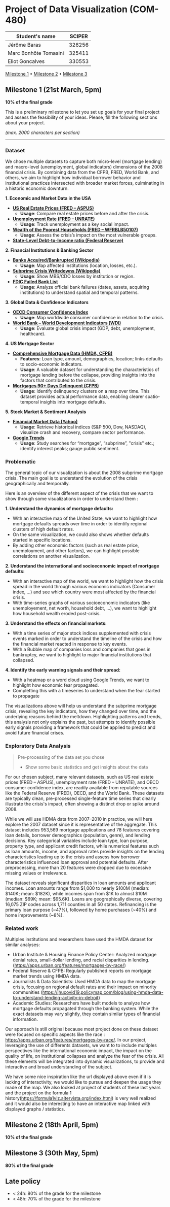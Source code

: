 # Project of Data Visualization (COM-480)

| Student's name | SCIPER |
| -------------- | ------ |
|Jérôme Baras | 326256 |
|Marc Bonhôte Tomasini | 325411 |
|Eliot Goncalves | 330553 |

[Milestone 1](#milestone-1) • [Milestone 2](#milestone-2) • [Milestone 3](#milestone-3)

## Milestone 1 (21st March, 5pm)

**10% of the final grade**

This is a preliminary milestone to let you set up goals for your final project and assess the feasibility of your ideas.
Please, fill the following sections about your project.

*(max. 2000 characters per section)*

------------------------------------------------------------------------------------------------------------------------------

### Dataset

We chose multiple datasets to capture both micro-level (mortgage lending) and macro-level (unemployment, global indicators) dimensions of the 2008 financial crisis. By combining data from the CFPB, FRED, World Bank, and others, we aim to highlight how individual borrower behavior and institutional practices intersected with broader market forces, culminating in a historic economic downturn.


**1. Economic and Market Data in the USA**  
- **[US Real Estate Prices (FRED – ASPUS)](https://fred.stlouisfed.org/series/ASPUS)**  
  - **Usage**: Compare real estate prices before and after the crisis.  
- **[Unemployment Rate (FRED – UNRATE)](https://fred.stlouisfed.org/series/UNRATE)**  
  - **Usage**: Track unemployment as a key social impact.  
- **[Wealth of the Poorest Households (FRED – WFRBLB50107)](https://fred.stlouisfed.org/series/WFRBLB50107)**  
  - **Usage**: Assess the crisis’s impact on the most vulnerable groups.
- **[State-Level Debt-to-Income ratio (Federal Reserve)](https://www.federalreserve.gov/releases/z1/dataviz/household_debt/state/map/#year:2008)**

**2. Financial Institutions & Banking Sector**  
- **[Banks Acquired/Bankrupted (Wikipedia)](https://en.wikipedia.org/wiki/List_of_banks_acquired_or_bankrupted_during_the_Great_Recession?utm_source=chatgpt.com)**  
  - **Usage**: Map affected institutions (location, losses, etc.).  
- **[Subprime Crisis Writedowns (Wikipedia)](https://en.wikipedia.org/wiki/List_of_writedowns_due_to_subprime_crisis)**  
  - **Usage**: Show MBS/CDO losses by institution or region.  
- **[FDIC Failed Bank List](https://www.fdic.gov/bank-failures/failed-bank-list)**  
  - **Usage**: Analyze official bank failures (dates, assets, acquiring institutions) to understand spatial and temporal patterns.

**3. Global Data & Confidence Indicators**  
- **[OECD Consumer Confidence Index](https://www.oecd.org/fr/data/indicators/consumer-confidence-index-cci.html?oecdcontrol-b2a0dbca4d-var3=2005-05&oecdcontrol-b2a0dbca4d-var4=2012-02)**  
  - **Usage**: Map worldwide consumer confidence in relation to the crisis.  
- **[World Bank – World Development Indicators (WDI)](https://data.worldbank.org/indicator)**  
  - **Usage**: Evaluate global crisis impact (GDP, debt, unemployment, healthcare).

**4. US Mortgage Sector**  
- **[Comprehensive Mortgage Data (HMDA, CFPB)](https://www.consumerfinance.gov/data-research/hmda/historic-data/?geo=nationwide&records=all-records&field_descriptions=labels)**  
  - **Features**: Loan type, amount, demographics, location; links defaults to socio-economic indicators.  
  - **Usage**: A valuable dataset for understanding the characteristics of mortgage lending before the collapse, providing insights into the factors that contributed to the crisis.  
- **[Mortgages 90+ Days Delinquent (CFPB)](https://www.consumerfinance.gov/data-research/mortgage-performance-trends/mortgages-90-or-more-days-delinquent/)**  
  - **Usage**: Identify delinquency clusters on a map over time. This dataset provides actual performance data, enabling clearer spatio-temporal insights into mortgage defaults.

**5. Stock Market & Sentiment Analysis**  
- **[Financial Market Data (Yahoo)](https://finance.yahoo.com/)**  
  - **Usage**: Retrieve historical indices (S&P 500, Dow, NASDAQ), visualize crash and recovery, compare sector performance.  
- **[Google Trends](https://trends.google.fr/trends?geo=CH&hl=fr)**  
  - **Usage**: Study searches for “mortgage”, “subprime”, "crisis" etc.; identify interest peaks; gauge public sentiment.


### Problematic

The general topic of our visualization is about the 2008 subprime mortgage crisis. The main goal is to understand the evolution of the crisis geographically and temporally.

Here is an overview of the different aspect of the crisis that we want to show through some visualizations in order to understand them :

**1. Understand the dynamics of mortgage defaults:**
- With an interactive map of the United State, we want to highlight how mortgage defaults spreads over time in order to identify regional clusters of high default rates.
- On the same visualization, we could also shows whether defaults started in specific locations.
- By adding other economic factors (such as real estate price, unemployment, and other factors), we can highlight possible correlations on another visualization. 

**2. Understand the international and socioeconomic impact of mortgage defaults:**
- With an interactive map of the world, we want to highlight how the crisis spread in the world through various economic indicators (Consumer index, ...) and see which country were most affected by the financial crisis.
- With time-series graphs of various socioeconomic indicators (like unemployement, net worth, household debt, ...), we want to highlight how household wealth eroded post-crisis.

**3. Understand the effects on financial markets:**
- With a time series of major stock indices supplemented with crisis events marked in order to understand the timeline of the crisis and how the financial market reacted in response to key events.
- With a Bubble map of companies loss and companies that goes in bankruptcy, we want to highlight to major financial institutions that collapsed.
   
**4. Identify the early warning signals and their spread:**
- With a heatmap or a word cloud using Google Trends, we want to highlight how economic fear propagated.
- Completting this with a timeseries to understand when the fear started to propagate

The visualizations above will help us understand the subprime mortgage crisis, revealing the key indicators, how they changed over time, and the underlying reasons behind the meltdown. Highlighting patterns and trends, this analysis not only explains the past, but attempts to identify possible early signals providing a framework that could be applied to predict and avoid future financial crises.

### Exploratory Data Analysis

> Pre-processing of the data set you chose
> - Show some basic statistics and get insights about the data

For our chosen subject, many relevant datasets, such as US real estate prices (FRED – ASPUS), unemployment rate (FRED – UNRATE), and OECD consumer confidence index, are readily available from reputable sources like the Federal Reserve (FRED), OECD, and the World Bank. These datasets are typically clean, pre-processed single-feature time series that clearly illustrate the crisis's impact, often showing a distinct drop or spike around 2008.   

While we will use HDMA data from 2007–2010 in practice, we will here explore the 2007 dataset since it is representative of the aggregate. This dataset includes 953,569 mortgage applications and 78 features covering loan details, borrower demographics (population, genre), and lending decisions. Key categorical variables include loan type, loan purpose, property type, and applicant credit factors, while numerical features such as loan amounts, income, and approval rates provide insights on the lending characteristics leading up to the crisis and assess how borrower characteristics influenced loan approval and potential defaults. After preprocessing, more than 20 features were dropped due to excessive missing values or irrelevance.

The dataset reveals significant disparities in loan amounts and applicant incomes. Loan amounts range from $1,000 to nearly $100M (median: $140K; mean: $182K), while incomes span from $1K to almost $10M (median: $69K; mean: $95.6K). Loans are geographically diverse, covering 16,075 ZIP codes across 1,711 counties in all 50 states. Refinancing is the primary loan purpose (~47%), followed by home purchases (~40%) and home improvements (~8%).


### Related work

Multiples institutions and researchers have used the HMDA dataset for similar analyses: 

- Urban Institute & Housing Finance Policy Center: Analyzed mortgage denial rates, small-dollar lending, and racial disparities in lending.
(https://apps.urban.org/features/mortgages-by-race/)
- Federal Reserve & CFPB: Regularly published reports on mortgage market trends using HMDA data.
- Journalists & Data Scientists: Used HMDA data to map the mortgage crisis, focusing on regional default rates and their impact on minority communities (https://jhucovid19.policymap.com/blog/using-hmda-data-to-understand-lending-activity-in-detroit)
- Academic Studies: Researchers have built models to analyze how mortgage defaults propagated through the banking system. While the exact datasets may vary slightly, they contain similar types of financial information.

Our approach is still original because most project done on these dataset were focused on specific aspects like the race : https://apps.urban.org/features/mortgages-by-race/. In our project, leveraging the use of differents datasets, we want to to include multiples perspectives like the international economic impact, the impact on the quality of life, on institutional collapses and analyze the fear of the crisis. All these elements will be integrated into dynamic visualizations, to provide and interactive and broad understanding of the subject.

We have some nice inspiration like the url displayed above even if it is lacking of interactivity, we would like to pursue and deepen the usage they made of the map.
We also looked at project of students of these last years and the project on the formula 1 history(https://formula1viz.altervista.org/index.html) is very well realized and it would also be interesting to have an interactive map linked with displayed graphs / statistics.

## Milestone 2 (18th April, 5pm)

**10% of the final grade**


## Milestone 3 (30th May, 5pm)

**80% of the final grade**


## Late policy

- < 24h: 80% of the grade for the milestone
- < 48h: 70% of the grade for the milestone

